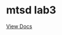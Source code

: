 # mtsd lab3

[View Docs](https://drive.google.com/file/d/19fyoPM3k-7PcSTp-ytPHWHAQionTWz7v/view?usp=sharing)

